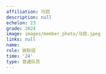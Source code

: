 ```yaml
---
affiliation: 马铠
description: null
echelon: 23
grade: 2024
image: images/member_photo/马铠.jpeg
links: null
name: 
role: 嵌软组
time: '24'
type: 普通队员
---
```

